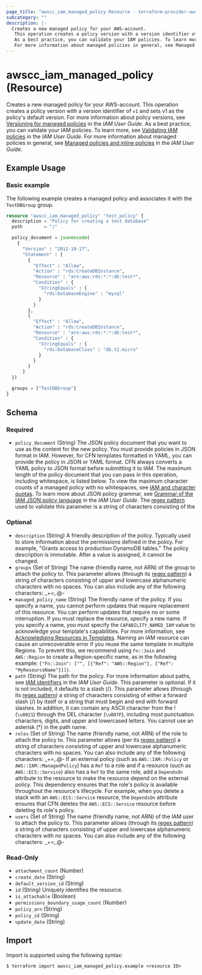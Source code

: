 ```yaml
---
page_title: "awscc_iam_managed_policy Resource - terraform-provider-awscc"
subcategory: ""
description: |-
  Creates a new managed policy for your AWS-account.
   This operation creates a policy version with a version identifier of v1 and sets v1 as the policy's default version. For more information about policy versions, see Versioning for managed policies https://docs.aws.amazon.com/IAM/latest/UserGuide/policies-managed-versions.html in the IAM User Guide.
   As a best practice, you can validate your IAM policies. To learn more, see Validating IAM policies https://docs.aws.amazon.com/IAM/latest/UserGuide/access_policies_policy-validator.html in the IAM User Guide.
   For more information about managed policies in general, see Managed policies and inline policies https://docs.aws.amazon.com/IAM/latest/UserGuide/policies-managed-vs-inline.html in the IAM User Guide.
---
```


# awscc_iam_managed_policy (Resource)

Creates a new managed policy for your AWS-account.
 This operation creates a policy version with a version identifier of ``v1`` and sets v1 as the policy's default version. For more information about policy versions, see [Versioning for managed policies](https://docs.aws.amazon.com/IAM/latest/UserGuide/policies-managed-versions.html) in the *IAM User Guide*.
 As a best practice, you can validate your IAM policies. To learn more, see [Validating IAM policies](https://docs.aws.amazon.com/IAM/latest/UserGuide/access_policies_policy-validator.html) in the *IAM User Guide*.
 For more information about managed policies in general, see [Managed policies and inline policies](https://docs.aws.amazon.com/IAM/latest/UserGuide/policies-managed-vs-inline.html) in the *IAM User Guide*.

## Example Usage

### Basic example

The following example creates a managed policy and associates it with the `TestDBGroup` group.

```terraform
resource "awscc_iam_managed_policy" "test_policy" {
  description = "Policy for creating a test database"
  path        = "/"

  policy_document = jsonencode(
    {
      "Version" : "2012-10-17",
      "Statement" : [
        {
          "Effect" : "Allow",
          "Action" : "rds:CreateDBInstance",
          "Resource" : "arn:aws:rds:*:*:db:test*",
          "Condition" : {
            "StringEquals" : {
              "rds:DatabaseEngine" : "mysql"
            }
          }
        },
        {
          "Effect" : "Allow",
          "Action" : "rds:CreateDBInstance",
          "Resource" : "arn:aws:rds:*:*:db:test*",
          "Condition" : {
            "StringEquals" : {
              "rds:DatabaseClass" : "db.t2.micro"
            }
          }
        }
      ]
  })

  groups = ["TestDBGroup"]
}
```

<!-- schema generated by tfplugindocs -->
## Schema

### Required

- `policy_document` (String) The JSON policy document that you want to use as the content for the new policy.
 You must provide policies in JSON format in IAM. However, for CFN templates formatted in YAML, you can provide the policy in JSON or YAML format. CFN always converts a YAML policy to JSON format before submitting it to IAM.
 The maximum length of the policy document that you can pass in this operation, including whitespace, is listed below. To view the maximum character counts of a managed policy with no whitespaces, see [IAM and character quotas](https://docs.aws.amazon.com/IAM/latest/UserGuide/reference_iam-quotas.html#reference_iam-quotas-entity-length).
 To learn more about JSON policy grammar, see [Grammar of the IAM JSON policy language](https://docs.aws.amazon.com/IAM/latest/UserGuide/reference_policies_grammar.html) in the *IAM User Guide*. 
 The [regex pattern](https://docs.aws.amazon.com/http://wikipedia.org/wiki/regex) used to validate this parameter is a string of characters consisting of the

### Optional

- `description` (String) A friendly description of the policy.
 Typically used to store information about the permissions defined in the policy. For example, "Grants access to production DynamoDB tables."
 The policy description is immutable. After a value is assigned, it cannot be changed.
- `groups` (Set of String) The name (friendly name, not ARN) of the group to attach the policy to.
 This parameter allows (through its [regex pattern](https://docs.aws.amazon.com/http://wikipedia.org/wiki/regex)) a string of characters consisting of upper and lowercase alphanumeric characters with no spaces. You can also include any of the following characters: _+=,.@-
- `managed_policy_name` (String) The friendly name of the policy.
  If you specify a name, you cannot perform updates that require replacement of this resource. You can perform updates that require no or some interruption. If you must replace the resource, specify a new name.
  If you specify a name, you must specify the ``CAPABILITY_NAMED_IAM`` value to acknowledge your template's capabilities. For more information, see [Acknowledging Resources in Templates](https://docs.aws.amazon.com/AWSCloudFormation/latest/UserGuide/using-iam-template.html#using-iam-capabilities).
  Naming an IAM resource can cause an unrecoverable error if you reuse the same template in multiple Regions. To prevent this, we recommend using ``Fn::Join`` and ``AWS::Region`` to create a Region-specific name, as in the following example: ``{"Fn::Join": ["", [{"Ref": "AWS::Region"}, {"Ref": "MyResourceName"}]]}``.
- `path` (String) The path for the policy.
 For more information about paths, see [IAM identifiers](https://docs.aws.amazon.com/IAM/latest/UserGuide/Using_Identifiers.html) in the *IAM User Guide*.
 This parameter is optional. If it is not included, it defaults to a slash (/).
 This parameter allows (through its [regex pattern](https://docs.aws.amazon.com/http://wikipedia.org/wiki/regex)) a string of characters consisting of either a forward slash (/) by itself or a string that must begin and end with forward slashes. In addition, it can contain any ASCII character from the ! (``\u0021``) through the DEL character (``\u007F``), including most punctuation characters, digits, and upper and lowercased letters.
  You cannot use an asterisk (*) in the path name.
- `roles` (Set of String) The name (friendly name, not ARN) of the role to attach the policy to.
 This parameter allows (per its [regex pattern](https://docs.aws.amazon.com/http://wikipedia.org/wiki/regex)) a string of characters consisting of upper and lowercase alphanumeric characters with no spaces. You can also include any of the following characters: _+=,.@-
  If an external policy (such as ``AWS::IAM::Policy`` or ``AWS::IAM::ManagedPolicy``) has a ``Ref`` to a role and if a resource (such as ``AWS::ECS::Service``) also has a ``Ref`` to the same role, add a ``DependsOn`` attribute to the resource to make the resource depend on the external policy. This dependency ensures that the role's policy is available throughout the resource's lifecycle. For example, when you delete a stack with an ``AWS::ECS::Service`` resource, the ``DependsOn`` attribute ensures that CFN deletes the ``AWS::ECS::Service`` resource before deleting its role's policy.
- `users` (Set of String) The name (friendly name, not ARN) of the IAM user to attach the policy to.
 This parameter allows (through its [regex pattern](https://docs.aws.amazon.com/http://wikipedia.org/wiki/regex)) a string of characters consisting of upper and lowercase alphanumeric characters with no spaces. You can also include any of the following characters: _+=,.@-

### Read-Only

- `attachment_count` (Number)
- `create_date` (String)
- `default_version_id` (String)
- `id` (String) Uniquely identifies the resource.
- `is_attachable` (Boolean)
- `permissions_boundary_usage_count` (Number)
- `policy_arn` (String)
- `policy_id` (String)
- `update_date` (String)

## Import

Import is supported using the following syntax:

```shell
$ terraform import awscc_iam_managed_policy.example <resource ID>
```